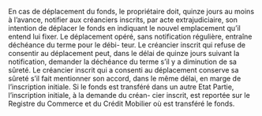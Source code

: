 En cas de déplacement du fonds, le propriétaire doit, quinze jours au moins à
l’avance, notifier aux créanciers inscrits, par acte extrajudiciaire, son intention de déplacer le
fonds en indiquant le nouvel emplacement qu’il entend lui fixer.
Le déplacement opéré, sans notification régulière, entraîne déchéance du terme
pour le débi- teur.
Le créancier inscrit qui refuse de consentir au déplacement peut, dans le délai
de quinze jours suivant la notification, demander la déchéance du terme s’il y a
diminution de sa sûreté.
Le créancier inscrit qui a consenti au déplacement conserve sa sûreté s’il fait
mentionner son accord, dans le même délai, en marge de l’inscription initiale.
Si le fonds est transféré dans un autre Etat Partie, l’inscription initiale, à
la demande du créan- cier inscrit, est reportée sur le Registre du Commerce et
du Crédit Mobilier où est transféré le fonds.